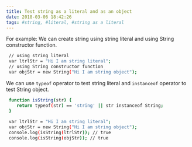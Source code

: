 ```yaml
---
title: Test string as a literal and as an object
date: 2018-03-06 18:42:26
tags: #string, #literal, #string as a literal
---
```

For example: We can create string using string literal and using String constructor function.
```bash
 // using string literal
 var ltrlStr = "Hi I am string literal";
 // using String constructor function 
 var objStr = new String("Hi I am string object");
 ```
We can use `typeof` operator to test string literal and `instanceof` operator to test String object.
```bash
 function isString(str) {
 	return typeof(str) == 'string' || str instanceof String;
 }
 
 var ltrlStr = "Hi I am string literal";
 var objStr = new String("Hi I am string object");
 console.log(isString(ltrlStr)); // true
 console.log(isString(objStr)); // true
 ```